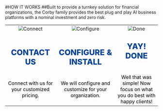 #HOW IT WORKS
##Built to provide a turnkey solution for financial organizations, the Corby family provides the best plug and play AI business platforms with a nominal investment and zero risk.
<br/>

||||
|:--:|:--:|:--:|
|![Connect](articles/products/corby.md/how.md/phone.png)|![Configure](articles/products/corby.md/how.md/configure.png)|![Done](articles/products/corby.md/how.md/done.png)|
|<p style="font-size: 1.6em; font-weight: 800; color: #07439c">CONTACT US</p><br/><font size="3em" color="black">Connect with us for your customized pricing.</font>|<p style="font-size: 1.6em; font-weight: 800; color: #07439c">CONFIGURE & INSTALL </p><br/><font size="3em" color="black">We will configure and customize for your organization.</font>|<p style="font-size: 1.6em; font-weight: 800; color: #07439c">YAY! DONE</p><br/><font size="3em" color="black">Well that was simple!  Now focus on what you do best with happy clients!</font>|
